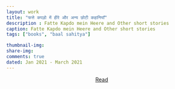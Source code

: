 ```yaml
---
layout: work
title: "फत्ते कपड़ो में हीरे और अन्य छोटी कहानियाँ"
description : Fatte Kapdo mein Heere and Other short stories
caption: Fatte Kapdo mein Heere and Other short stories
tags: ["books", "baal sahitya"]

thumbnail-img: 
share-img: 
comments: true
dated: Jan 2021 - March 2021
---
```



<!-- <img src="/assets/img/work/molvae.png" width="600"> -->


<center>
<a class="btn-github" href="https://drive.google.com/file/d/1BVuQ0NVn9vVB6NnLvBr5a4-la8nffLkM/view?usp=sharing" >
  Read
</a>
</center>